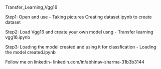 Transfer_Learning_Vgg16

Step1: Open and use - 
Taking pictures Creating dataset.ipynb 
to create dataset

Step2: Load Vgg16 and create your own model usng - 
Transfer learning vgg16.ipynb

Step3: Loading the model created and using it for classfication - 
Loading the model created.ipynb


Follow me on linkedin- linkedin.com/in/abhinav-sharma-31b3b3144
